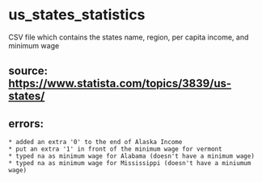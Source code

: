 # us_states_statistics
CSV file which contains the states name, region, per capita income, and minimum wage
## source: https://www.statista.com/topics/3839/us-states/
## errors:
    * added an extra '0' to the end of Alaska Income
    * put an extra '1' in front of the minimum wage for vermont
    * typed na as minimum wage for Alabama (doesn't have a minimum wage)
    * typed na as minimum wage for Mississippi (doesn't have a miniumum wage)
